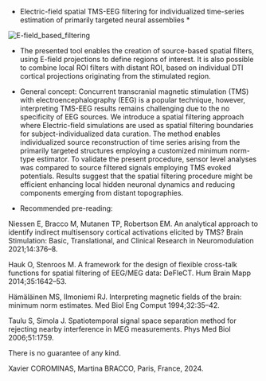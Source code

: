 * Electric-field spatial TMS-EEG filtering for individualized time-series estimation of primarily targeted neural assemblies *
  
  
![E-field_based_filtering](https://github.com/user-attachments/assets/fbe49df2-44b3-4232-a213-839d321503f4)



* The presented tool enables the creation of source-based spatial filters, using E-field projections to define regions of interest.
It is also possible to combine local ROI filters with distant ROI, based on individual DTI cortical projections originating from the stimulated region.


* General concept:
Concurrent transcranial magnetic stimulation (TMS)  with electroencephalography (EEG) is a popular technique, however, interpreting TMS-EEG results remains challenging due to the no specificity of EEG sources. We introduce a spatial filtering approach where Electric-field simulations are used as spatial filtering boundaries for subject-individualized data curation. The method enables individualized source reconstruction of time series arising from the primarily targeted structures employing a customized minimum norm-type estimator. To validate the present procedure, sensor level analyses was compared to source filtered signals employing TMS evoked potentials. Results suggest that the spatial filtering procedure might be efficient enhancing local hidden neuronal dynamics and reducing components emerging from distant topographies. 





* Recommended pre-reading: 

Niessen E, Bracco M, Mutanen TP, Robertson EM. An analytical approach to identify indirect multisensory cortical activations elicited by TMS? Brain Stimulation: Basic, Translational, and Clinical Research in Neuromodulation 2021;14:376–8.

Hauk O, Stenroos M. A framework for the design of flexible cross-talk functions for spatial filtering of EEG/MEG data: DeFleCT. Hum Brain Mapp 2014;35:1642–53.

Hämäläinen MS, Ilmoniemi RJ. Interpreting magnetic fields of the brain: minimum norm estimates. Med Biol Eng Comput 1994;32:35–42.

Taulu S, Simola J. Spatiotemporal signal space separation method for rejecting nearby interference in MEG measurements. Phys Med Biol 2006;51:1759. 


There is no guarantee of any kind.

Xavier COROMINAS,
Martina BRACCO,
Paris, France, 2024.
